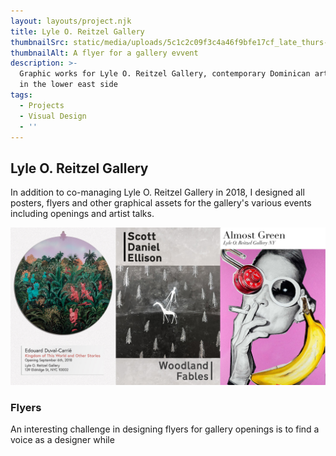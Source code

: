 ```yaml
---
layout: layouts/project.njk
title: Lyle O. Reitzel Gallery
thumbnailSrc: static/media/uploads/5c1c2c09f3c4a46f9bfe17cf_late_thurs-01.jpg
thumbnailAlt: A flyer for a gallery evvent
description: >-
  Graphic works for Lyle O. Reitzel Gallery, contemporary Dominican art gallery
  in the lower east side
tags:
  - Projects
  - Visual Design
  - ''
---
```

## Lyle O. Reitzel Gallery

In addition to co-managing Lyle O. Reitzel Gallery in 2018, I designed all posters, flyers and other graphical assets for the gallery's various events including openings and artist talks.

![3 flyers for gallery openings](static/media/uploads/5c1c2b39f3c4a4975bfe173d_woodlandfables_front-p-800.jpg "Opening Flyers")

### Flyers

An interesting challenge in designing flyers for gallery openings is to find a voice as a designer while
